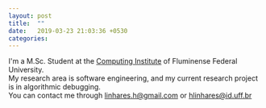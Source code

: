 ```yaml
---
layout: post
title:  ""
date:   2019-03-23 21:03:36 +0530
categories: 
---
```


I'm a M.Sc. Student at the [Computing Institute](http://www.ic.uff.br) of Fluminense Federal University.  
My research area is software engineering, and my current research project is in algorithmic debugging.  
You can contact me through linhares.h@gmail.com or hlinhares@id.uff.br
